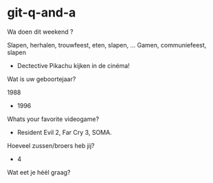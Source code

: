 # git-q-and-a

Wa doen dit weekend ?

Slapen, herhalen, trouwfeest, eten, slapen, ...
Gamen, communiefeest, slapen

- Dectective Pikachu kijken in de cinéma!

Wat is uw geboortejaar?

1988 

- 1996

Whats your favorite videogame?

- Resident Evil 2, Far Cry 3, SOMA.

Hoeveel zussen/broers heb jij?
 - 4

Wat eet je héél graag?

